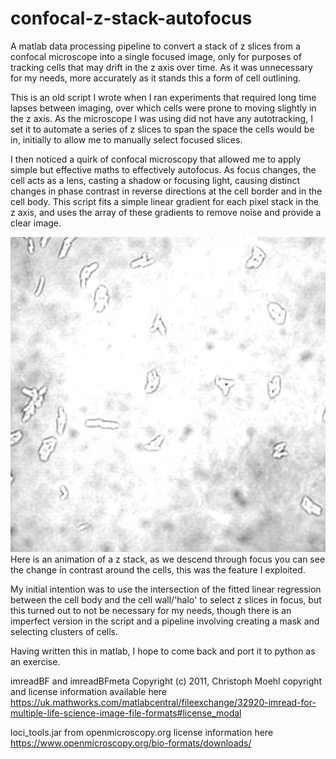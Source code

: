 # confocal-z-stack-autofocus
A matlab data processing pipeline to convert a stack of z slices from a confocal microscope into a single focused image, only for purposes of tracking cells that may drift in the z axis over time. As it was unnecessary for my needs, more accurately as it stands this a form of cell outlining.

This is an old script I wrote when I ran experiments that required long time lapses between imaging, over which cells were prone to moving slightly in the z axis. As the microscope I was using did not have any autotracking, I set it to automate a series of z slices to span the space the cells would be in, initially to allow me to manually select focused slices.

I then noticed a quirk of confocal microscopy that allowed me to apply simple but effective maths to effectively autofocus. As focus changes, the cell acts as a lens, casting a shadow or focusing light, causing distinct changes in phase contrast in reverse directions at the cell border and in the cell body. This script fits a simple linear gradient for each pixel stack in the z axis, and uses the array of these gradients to remove noise and provide a clear image.

![z stack animation](https://github.com/csahba/confocal-z-stack-autofocus/raw/master/z%20focussing.gif)
Here is an animation of a z stack, as we descend through focus you can see the change in contrast around the cells, this was the feature I exploited.

My initial intention was to use the intersection of the fitted linear regression between the cell body and the cell wall/'halo' to select z slices in focus, but this turned out to not be necessary for my needs, though there is an imperfect version in the script and a pipeline involving creating a mask and selecting clusters of cells.

Having written this in matlab, I hope to come back and port it to python as an exercise.

imreadBF and imreadBFmeta Copyright (c) 2011, Christoph Moehl copyright and license information available here https://uk.mathworks.com/matlabcentral/fileexchange/32920-imread-for-multiple-life-science-image-file-formats#license_modal

loci_tools.jar from openmicroscopy.org license information here
https://www.openmicroscopy.org/bio-formats/downloads/
